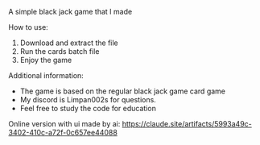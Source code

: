 A simple black jack game that I made

How to use:
1. Download and extract the file
2. Run the cards batch file
3. Enjoy the game

Additional information:
- The game is based on the regular black jack game card game
- My discord is Limpan002s for questions.
- Feel free to study the code for education

Online version with ui made by ai:
https://claude.site/artifacts/5993a49c-3402-410c-a72f-0c657ee44088
